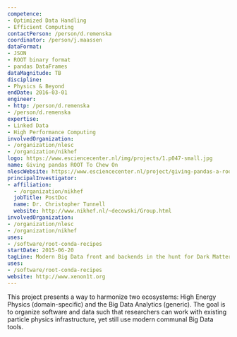 ```yaml
---
competence:
- Optimized Data Handling
- Efficient Computing
contactPerson: /person/d.remenska
coordinator: /person/j.maassen
dataFormat:
- JSON
- ROOT binary format
- pandas DataFrames
dataMagnitude: TB
discipline:
- Physics & Beyond
endDate: 2016-03-01
engineer:
- http: /person/d.remenska
- /person/d.remenska
expertise:
- Linked Data
- High Performance Computing
involvedOrganization:
- /organization/nlesc
- /organization/nikhef
logo: https://www.esciencecenter.nl/img/projects/1.p047-small.jpg
name: Giving pandas ROOT To Chew On
nlescWebsite: https://www.esciencecenter.nl/project/giving-pandas-a-root-to-chew-on
principalInvestigator:
- affiliation:
  - /organization/nikhef
  jobTitle: PostDoc
  name: Dr. Christopher Tunnell
  website: http://www.nikhef.nl/~decowski/Group.html
involvedOrganization:
- /organization/nlesc
- /organization/nikhef
uses:
- /software/root-conda-recipes
startDate: 2015-06-20
tagLine: Modern Big Data front and backends in the hunt for Dark Matter.
uses:
- /software/root-conda-recipes
website: http://www.xenon1t.org
---
```

This project presents a way to harmonize two ecosystems: High Energy Physics (domain-specific) and the Big Data Analytics (generic). The goal is to organize software and data such that researchers can work with existing particle physics infrastructure, yet still use modern communal Big Data tools.
